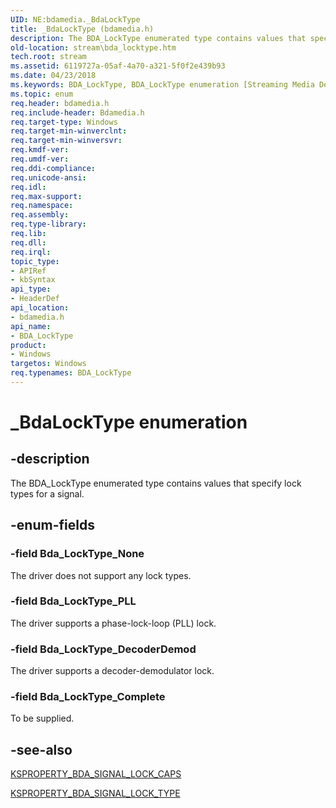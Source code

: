 ```yaml
---
UID: NE:bdamedia._BdaLockType
title: _BdaLockType (bdamedia.h)
description: The BDA_LockType enumerated type contains values that specify lock types for a signal.
old-location: stream\bda_locktype.htm
tech.root: stream
ms.assetid: 6119727a-05af-4a70-a321-5f0f2e439b93
ms.date: 04/23/2018
ms.keywords: BDA_LockType, BDA_LockType enumeration [Streaming Media Devices], Bda_LockType_Complete, Bda_LockType_DecoderDemod, Bda_LockType_None, Bda_LockType_PLL, _BdaLockType, bdamedia/BDA_LockType, bdamedia/Bda_LockType_Complete, bdamedia/Bda_LockType_DecoderDemod, bdamedia/Bda_LockType_None, bdamedia/Bda_LockType_PLL, bdaref_46e4b273-15bc-47bc-a14b-2a6be1cc3c0f.xml, stream.bda_locktype
ms.topic: enum
req.header: bdamedia.h
req.include-header: Bdamedia.h
req.target-type: Windows
req.target-min-winverclnt: 
req.target-min-winversvr: 
req.kmdf-ver: 
req.umdf-ver: 
req.ddi-compliance: 
req.unicode-ansi: 
req.idl: 
req.max-support: 
req.namespace: 
req.assembly: 
req.type-library: 
req.lib: 
req.dll: 
req.irql: 
topic_type:
- APIRef
- kbSyntax
api_type:
- HeaderDef
api_location:
- bdamedia.h
api_name:
- BDA_LockType
product:
- Windows
targetos: Windows
req.typenames: BDA_LockType
---
```


# _BdaLockType enumeration


## -description


The BDA_LockType enumerated type contains values that specify lock types for a signal. 


## -enum-fields




### -field Bda_LockType_None

The driver does not support any lock types. 


### -field Bda_LockType_PLL

The driver supports a phase-lock-loop (PLL) lock.


### -field Bda_LockType_DecoderDemod

The driver supports a decoder-demodulator lock.


### -field Bda_LockType_Complete

To be supplied.


## -see-also




<a href="https://msdn.microsoft.com/library/windows/hardware/ff564369">KSPROPERTY_BDA_SIGNAL_LOCK_CAPS</a>



<a href="https://msdn.microsoft.com/library/windows/hardware/ff564370">KSPROPERTY_BDA_SIGNAL_LOCK_TYPE</a>
 

 

